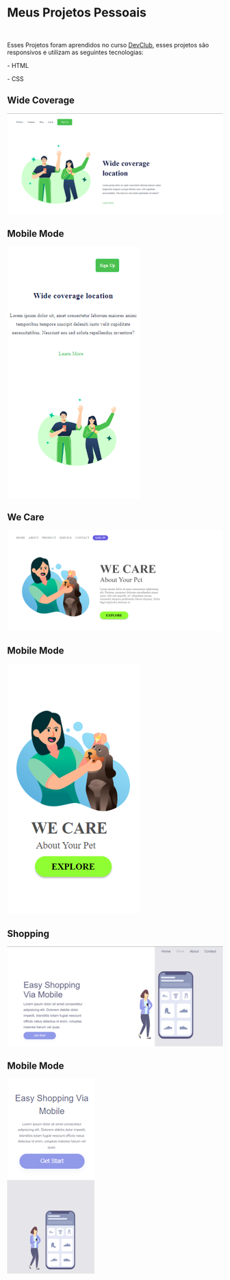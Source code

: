 <h1>Meus Projetos Pessoais</h1>
<br>
<p>Esses Projetos foram aprendidos no curso <a href="https://rodolfomori.com.br/devclub" target="_blank">DevClub</a>, esses projetos são responsivos e utilizam as seguintes tecnologias:</p>

<p> - HTML </p>
<p> - CSS </p>

<h2>Wide Coverage</h2>
<a href="https://github.com/WilsonCamini17/Git-e-Github/blob/42a0a368b7b615bd50d2191d367f0573d99d7a0c/23-Coverage%20Responsive.html" target="_blank"><img src="https://github.com/WilsonCamini17/Git-e-Github/blob/main/assets/img/Desktop%20Wide.png?raw=true" alt="imageproject"></a>

<br>
<h2>Mobile Mode</h2>
<a href="https://github.com/WilsonCamini17/Git-e-Github/blob/3f0a906562d2add7c8419e504427017651614d7d/23-Coverage%20Responsive.css"><img src="https://github.com/WilsonCamini17/Git-e-Github/blob/main/assets/img/Mobile%20Wide.png?raw=true" alt="imageproject"/></a>

<br>
<h2>We Care</h2>
<a href="https://github.com/WilsonCamini17/Git-e-Github/blob/7c5fe1b6ab3030a789c7e29b349e33f1c9c22a7b/24-We%20care%20responsive.html"><img src="https://github.com/WilsonCamini17/Git-e-Github/blob/main/assets/img/We%20care.desktop.png?raw=true" alt="imageproject"/></a>

<br>
<h2>Mobile Mode</h2>
<a href="https://github.com/WilsonCamini17/Git-e-Github/blob/558dcd03302d3e78e42e284b4784f915fb29bd0d/24-We%20care%20responsive.css"><img src="https://github.com/WilsonCamini17/Git-e-Github/blob/main/assets/img/We%20care.Mobile.png?raw=true" alt="imageproject"/></a>

<br>
<h2>Shopping</h2>
<a href="https://github.com/WilsonCamini17/Git-e-Github/blob/de387f5da98add11980440cacfd7a56761d8da61/22-Shopping%20.html"><img src="https://github.com/WilsonCamini17/Git-e-Github/blob/main/assets/img/desktop.shopping.png?raw=true" alt="imageproject"/></a>

<br>
<h2>Mobile Mode</h2>
<a href="https://github.com/WilsonCamini17/Git-e-Github/blob/0e2b0a874978c428b6f1c5f2e5f169b7db716860/22-Shopping%20.css"><img src="https://github.com/WilsonCamini17/Git-e-Github/blob/main/assets/img/mobile.shopping.png?raw=true" alt="imageproject"/></a>








